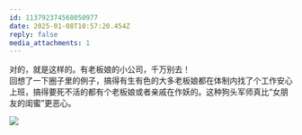 ```yaml
---
id: 113792374568050977
date: 2025-01-08T10:57:20.454Z
reply: false
media_attachments: 1
---
```


对的，就是这样的。有老板娘的小公司，千万别去！  
回想了一下圈子里的例子，搞得有生有色的大多老板娘都在体制内找了个工作安心上班，搞得要死不活的都有个老板娘或者亲戚在作妖的。这种狗头军师真比“女朋友的闺蜜”更恶心。

![](https://files.e5n.cc/media_attachments/files/113/792/350/035/839/856/original/f12ccf26c7912018.jpg)
